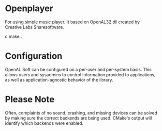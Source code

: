 # Openplayer


For using simple music player.
It based on OpenAL32.dll created by Creative Labs Sharesoftware.


c make..



Configuration
=============

OpenAL Soft can be configured on a per-user and per-system basis. This allows
users and sysadmins to control information provided to applications, as well
as application-agnostic behavior of the library. 



Please Note
===========

 Often, complaints of no sound, crashing, and missing devices can be solved by making 
sure the correct backends are being used. CMake's output will identify which 
backends were enabled. 

